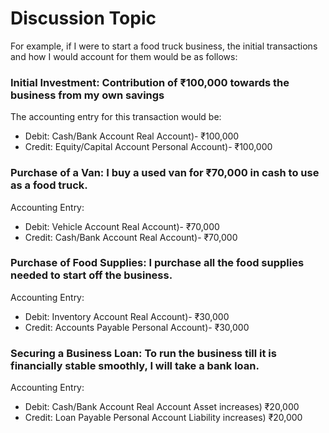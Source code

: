 # Discussion Topic 
For example, if I were to start a food truck business, the initial transactions and
how I would account for them would be as follows:
### Initial Investment: Contribution of ₹100,000 towards the business from my own savings
The accounting entry for this transaction would be:
* Debit: Cash/Bank Account Real Account)- ₹100,000
* Credit: Equity/Capital Account Personal Account)- ₹100,000
### Purchase of a Van: I buy a used van for ₹70,000 in cash to use as a food truck.
Accounting Entry:
* Debit: Vehicle Account Real Account)- ₹70,000
* Credit: Cash/Bank Account Real Account)- ₹70,000
### Purchase of Food Supplies: I purchase all the food supplies needed to start off the business.
Accounting Entry:
* Debit: Inventory Account Real Account)- ₹30,000
* Credit: Accounts Payable Personal Account)- ₹30,000
### Securing a Business Loan: To run the business till it is financially stable smoothly, I will take a bank loan.
Accounting Entry:
* Debit: Cash/Bank Account Real Account Asset increases) ₹20,000
* Credit: Loan Payable Personal Account Liability increases) ₹20,000
